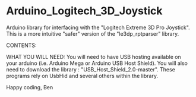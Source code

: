 # Arduino_Logitech_3D_Joystick
Arduino library for interfacing with the "Logitech Extreme 3D Pro Joystick". This is a more intuitive "safer"  version of the "le3dp_rptparser" library.  

CONTENTS:

WHAT YOU WILL NEED:
You will need to have USB hosting available on your arduino (i.e. Arduino Mega or Arduino USB Host Shield).
You will also need to download the library : "USB_Host_Shield_2.0-master". These programs rely on UsbHid and several others within the library. 

Happy coding,
Ben
